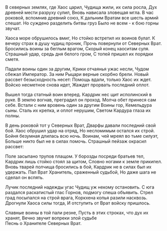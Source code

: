 В северных землях, где Хаос царил,
Чудища жили, их сила росла,
Дух древней мести разруху сулил,
Вновь нависала зловещая мгла.
В час роковой, вспомнив древний союз,
К дальним Вратам все шесть армий спешат.
Но суждено разделить битвы груз
Было не всем - к бою горны звучат.

Хаоса море обрушилось вмиг,
Но стойко встретил их воинов булат.
К вечеру страх в душу чудищ проник,
Прочь повернули от Северных Врат.
Бросились воины за беглым врагом,
Скорый конец хаоситам суля.
Страшный удар, средь дня белого гром,
С топей пришел их порядки сметя.

Падали воины один за другим,
Крики отчаянья ужас несли,
Чудом сбежал Император. За ним
Рыцари верные скорбно брели.
Новый рассвет безысходность несет:
Помощь вдали, только Хаос их ждет.
Войско несметное снова идет,
Жаждет прорвать последний оплот. 

Вышел тогда статный воин вперед.
Кардрик нес щит исполинский в руке.
В землю вогнав, преградил он проход.
Молча обет принеся сам себе.
Встали с ним вровень один за другим
Воины гор, Кемельдура сыны.
Сталь их крепка, и оплот нерушим,
Светом Кардура глаза их полны.

В день роковой тот у Северных Врат,
Дварфы давали последний свой бой.
Хаос обрушил удар на отряд,
Но несломимым остался их строй.
Бойня безумная длилась всю ночь.
Воинам, чей мреял во тьме силуэт,
Больше никто был не в силах помочь.
Страшный пейзаж окрасил рассвет:

Поле засыпано трупов плащом.
У борозды посреди братьев тел,
Кардрик лишь стойко стоял за щитом,
Словно ногами к земле прикипел.
Вновь тварей полчища бросились в бой,
Кардрик не в силах был их удержать.
Пал Врат Хранитель, сраженный судьбой,
Но даже шага не сделал он вспять.

Лучик последний надежды угас
Чудищ уж некому остановить.
С юга раздался раскатистый глас
Горнов, подмогу спеша объявить.
Стрел град посыпался на строй врага,
Коркхена копья разили насквозь.
Дрогнули Хаоса силы тогда,
И отступить от Врат войску пришлось.

Славные воины в той пали резне,
Пусть в этих строках, что дух их хранят,
Вечно звучит вопреки злой судьбе  
Песнь о Хранителе Северных Врат.
